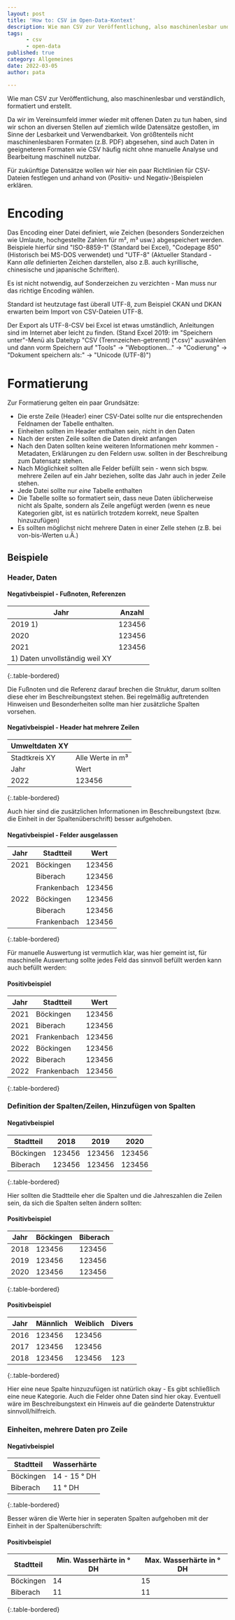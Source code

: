 ```yaml
---
layout: post
title: 'How to: CSV im Open-Data-Kontext'
description: Wie man CSV zur Veröffentlichung, also maschinenlesbar und verständlich, formatiert und erstellt.
tags: 
      - csv
      - open-data
published: true
category: Allgemeines
date: 2022-03-05
author: pata

---
```


Wie man CSV zur Veröffentlichung, also maschinenlesbar und verständlich, formatiert und erstellt.

Da wir im Vereinsumfeld immer wieder mit offenen Daten zu tun haben, sind wir schon an diversen Stellen auf ziemlich wilde Datensätze gestoßen, im Sinne der Lesbarkeit und Verwendbarkeit.
Von größtenteils nicht maschinenlesbaren Formaten (z.B. PDF) abgesehen, sind auch Daten in geeigneteren Formaten wie CSV häufig nicht ohne manuelle Analyse und Bearbeitung maschinell nutzbar.

Für zukünftige Datensätze wollen wir hier ein paar Richtlinien für CSV-Dateien festlegen und anhand von (Positiv- und Negativ-)Beispielen erklären.

# Encoding
Das Encoding einer Datei definiert, wie Zeichen (besonders Sonderzeichen wie Umlaute, hochgestellte Zahlen für m², m³ usw.) abgespeichert werden. Beispiele hierfür sind "ISO-8859-1" (Standard bei Excel), "Codepage 850" (Historisch bei MS-DOS verwendet) und "UTF-8" (Aktueller Standard - Kann _alle_ definierten Zeichen darstellen, also z.B. auch kyrillische, chinesische und japanische Schriften).

Es ist nicht notwendig, auf Sonderzeichen zu verzichten - Man muss nur das richtige Encoding wählen.

Standard ist heutzutage fast überall UTF-8, zum Beispiel CKAN und DKAN erwarten beim Import von CSV-Dateien UTF-8.

Der Export als UTF-8-CSV bei Excel ist etwas umständlich, Anleitungen sind im Internet aber leicht zu finden. (Stand Excel 2019: im "Speichern unter"-Menü als Dateityp "CSV (Trennzeichen-getrennt) (*.csv)" auswählen und dann vorm Speichern auf "Tools" -> "Weboptionen..." -> "Codierung" -> "Dokument speichern als:" -> "Unicode (UTF-8)")

# Formatierung
Zur Formatierung gelten ein paar Grundsätze:
- Die erste Zeile (Header) einer CSV-Datei sollte nur die entsprechenden Feldnamen der Tabelle enthalten.
- Einheiten sollten im Header enthalten sein, nicht in den Daten
- Nach der ersten Zeile sollten die Daten direkt anfangen
- Nach den Daten sollten keine weiteren Informationen mehr kommen - Metadaten, Erklärungen zu den Feldern usw. sollten in der Beschreibung zum Datensatz stehen.
- Nach Möglichkeit sollten alle Felder befüllt sein - wenn sich bspw. mehrere Zeilen auf ein Jahr beziehen, sollte das Jahr auch in jeder Zeile stehen.
- Jede Datei sollte nur _eine_ Tabelle enthalten
- Die Tabelle sollte so formatiert sein, dass neue Daten üblicherweise nicht als Spalte, sondern als Zeile angefügt werden (wenn es neue Kategorien gibt, ist es natürlich trotzdem korrekt, neue Spalten hinzuzufügen)
- Es sollten möglichst nicht mehrere Daten in einer Zelle stehen (z.B. bei von-bis-Werten u.Ä.)

## Beispiele

### Header, Daten

#### Negativbeispiel - Fußnoten, Referenzen

| Jahr                           | Anzahl |
|--------------------------------|--------|
| 2019 1)                        | 123456 |
| 2020                           | 123456 |
| 2021                           | 123456 |
| 1) Daten unvollständig weil XY |        |
{:.table-bordered}

Die Fußnoten und die Referenz darauf brechen die Struktur, darum sollten diese eher im Beschreibungstext stehen.
Bei regelmäßig auftretenden Hinweisen und Besonderheiten sollte man hier zusätzliche Spalten vorsehen.

#### Negativbeispiel - Header hat mehrere Zeilen

| Umweltdaten XY |                  |
|----------------|------------------|
| Stadtkreis XY  | Alle Werte in m³ |
| Jahr           | Wert             |
| 2022           | 123456           |
{:.table-bordered}

Auch hier sind die zusätzlichen Informationen im Beschreibungstext (bzw. die Einheit in der Spaltenüberschrift) besser aufgehoben.

#### Negativbeispiel - Felder ausgelassen

| Jahr | Stadtteil   | Wert   |
|------|-------------|--------|
| 2021 | Böckingen   | 123456 |
|      | Biberach    | 123456 |
|      | Frankenbach | 123456 |
| 2022 | Böckingen   | 123456 |
|      | Biberach    | 123456 |
|      | Frankenbach | 123456 |
{:.table-bordered}

Für manuelle Auswertung ist vermutlich klar, was hier gemeint ist, für maschinelle Auswertung sollte jedes Feld das sinnvoll befüllt werden kann auch befüllt werden:

#### Positivbeispiel

| Jahr | Stadtteil   | Wert   |
|------|-------------|--------|
| 2021 | Böckingen   | 123456 |
| 2021 | Biberach    | 123456 |
| 2021 | Frankenbach | 123456 |
| 2022 | Böckingen   | 123456 |
| 2022 | Biberach    | 123456 |
| 2022 | Frankenbach | 123456 |
{:.table-bordered}

### Definition der Spalten/Zeilen, Hinzufügen von Spalten

#### Negativbeispiel

| Stadtteil | 2018   | 2019   | 2020   |
|-----------|--------|--------|--------|
| Böckingen | 123456 | 123456 | 123456 |
| Biberach  | 123456 | 123456 | 123456 |
{:.table-bordered}

Hier sollten die Stadtteile eher die Spalten und die Jahreszahlen die Zeilen sein, da sich die Spalten selten ändern sollten:

#### Positivbeispiel

| Jahr | Böckingen | Biberach |
|------|-----------|----------|
| 2018 | 123456    | 123456   |
| 2019 | 123456    | 123456   |
| 2020 | 123456    | 123456   |
{:.table-bordered}

#### Positivbeispiel

| Jahr | Männlich | Weiblich | Divers |
|------|----------|----------|--------|
| 2016 | 123456   | 123456   |        |
| 2017 | 123456   | 123456   |        |
| 2018 | 123456   | 123456   | 123    |
{:.table-bordered}

Hier eine neue Spalte hinzuzufügen ist natürlich okay - Es gibt schließlich eine neue Kategorie. Auch die Felder ohne Daten sind hier okay. Eventuell wäre im Beschreibungstext ein Hinweis auf die geänderte Datenstruktur sinnvoll/hilfreich.

### Einheiten, mehrere Daten pro Zeile
#### Negativbeispiel

| Stadtteil | Wasserhärte  |
|-----------|--------------|
| Böckingen | 14 - 15 ° DH |
| Biberach  | 11 ° DH      |
{:.table-bordered}

Besser wären die Werte hier in seperaten Spalten aufgehoben mit der Einheit in der Spaltenüberschrift:

#### Positivbeispiel

| Stadtteil | Min. Wasserhärte in ° DH | Max. Wasserhärte in ° DH |
|-----------|--------------------------|--------------------------|
| Böckingen | 14                       | 15                       |
| Biberach  | 11                       | 11                       |
{:.table-bordered}
